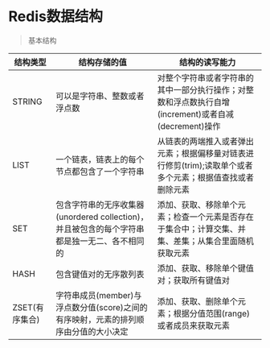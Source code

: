 # Redis数据结构

> 基本结构

| 结构类型 | 结构存储的值 | 结构的读写能力 |
| --- | ----- | ----|
| STRING | 可以是字符串、整数或者浮点数 | 对整个字符串或者字符串的其中一部分执行操作；对整数和浮点数执行自增(increment)或者自减(decrement)操作 |
| LIST | 一个链表，链表上的每个节点都包含了一个字符串 | 从链表的两端推入或者弹出元素；根据偏移量对链表进行修剪(trim);读取单个或者多个元素；根据值查找或者删除元素 |
| SET | 包含字符串的无序收集器(unordered collection)，并且被包含的每个字符串都是独一无二、各不相同的 | 添加、获取、移除单个元素；检查一个元素是否存在于集合中；计算交集、并集、差集；从集合里面随机获取元素 |
| HASH | 包含键值对的无序散列表 | 添加、获取、移除单个键值对；获取所有键值对 |
| ZSET(有序集合) | 字符串成员(member)与浮点数分值(score)之间的有序映射，元素的排列顺序由分值的大小决定 | 添加、获取、删除单个元素；根据分值范围(range)或者成员来获取元素 |